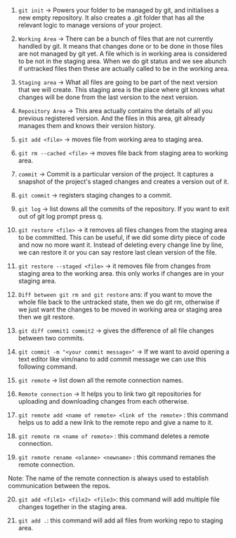 1. `git init` -> Powers your folder to be managed by git, and initialises a new empty repository.
It also creates a .git folder that has all the relevant logic to manage versions of your project.

2. `Working Area` -> There can be a bunch of files that are not currently handled by git. 
It means that changes done or to be done in those files are not managed by git yet. A file which 
is in working area is considered to be not in the staging area. When we do git status and we see 
abunch if untracked files then these are actually called to be in the working area.

3. `Staging area` -> What all files are going to be part of the next version that we will create. 
This staging area is the place where git knows what changes will be done from the last version to
the next version.

4. `Repository Area` -> This area actually contains the details of all you previous registered version. 
And the files in this area, git already manages them and knows their version history.

5. `git add <file>` -> moves file from working area to staging area.

6. `git rm --cached <file>` -> moves file back from staging area to working area.

7. `commit` -> Commit is a particular version of the project. It captures a snapshot of the project's 
staged changes and creates a version out of it.

8. `git commit` -> registers staging changes to a commit.

9. `git log` -> list downs all the commits of the repository. If you want to exit out of git log 
prompt press q.

10. `git restore <file>` -> it removes all files changes from the staging area to be committed. This 
can be useful, if we did some dirty piece of code and now no more want it. Instead of deleting every 
change line by line, we can restore it or you can say restore last clean version of the file.

11. `git restore --staged <file>` -> it removes file from changes from staging area to the working area. 
this only works if changes are in your staging area.

12. `Diff between git rm and git restore` ans:  if you want to move the whole file back to the untracked 
state, then we do git rm, otherwise if we just want the changes to be moved in working area or staging 
area then we git restore.

13. `git diff commit1 commit2` -> gives the difference of all file changes between two commits.

14. `git commit -m "<your commit message>"` -> If we want to avoid opening a text editor like vim/nano 
to add commit message we can use this following command.

15. `git remote` -> list down all the remote connection names.

16. `Remote connection` -> It helps you to link two git repositories for uploading and downloading 
changes from each otherwise.

17. `git remote add <name of remote> <link of the remote>` : this command helps us to add a new link to the 
remote repo and give a name to it.

18. `git remote rm <name of remote>` : this command deletes a remote connection.

19. `git remote rename <olanme> <newname>` : this command remanes the remote connection.

Note: The name of the remote connection is always used to establish communication between the repos.

20. `git add <file1> <file2> <file3>`: this command will add multiple file changes together in the staging area.

21. `git add .`: this command will add all files from working repo to staging area.


